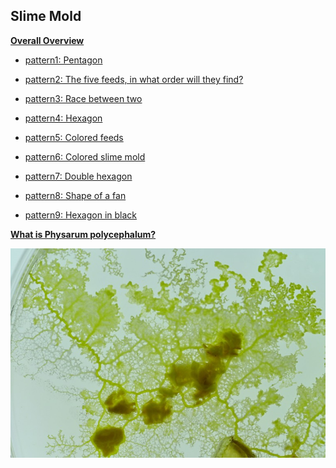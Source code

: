## Slime Mold

**[Overall Overview](../week8/3/3.md)**

- [pattern1: Pentagon](1/index.md)

- [pattern2: The five feeds, in what order will they find?](2/index.md)

- [pattern3: Race between two](3/index.md)

- [pattern4: Hexagon](4/index.md)

- [pattern5: Colored feeds](5/index.md)

- [pattern6: Colored slime mold](6/index.md)

- [pattern7: Double hexagon](7/index.md)

- [pattern8: Shape of a fan](8/index.md)

- [pattern9: Hexagon in black](9/index.md)

**[What is Physarum polycephalum?](what/index.md)**


<img alt="img" src="images/2.jpeg">